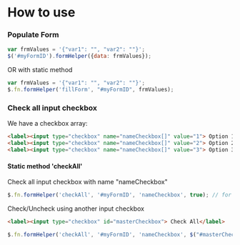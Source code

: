 # How to use
### Populate Form
```javascript
var frmValues = '{"var1": "", "var2": ""}';
$('#myFormID').formHelper({data: frmValues});
```
OR with static method
```javascript
var frmValues = '{"var1": "", "var2": ""}';
$.fn.formHelper('fillForm', "#myFormID", frmValues);
```
### Check all input checkbox
We have a checkbox array:
```html
<label><input type="checkbox" name="nameCheckbox[]" value="1"> Option 1</label>
<label><input type="checkbox" name="nameCheckbox[]" value="2"> Option 2</label>
<label><input type="checkbox" name="nameCheckbox[]" value="3"> Option 3</label>
```
#### Static method 'checkAll'
Check all input checkbox with name "nameCheckbox"
```javascript
$.fn.formHelper('checkAll', '#myFormID', 'nameCheckbox', true); // for unchecked: Set false the last parameter
```
Check/Uncheck using another input checkbox
```html
<label><input type="checkbox" id="masterCheckbox"> Check All</label>
```
```javascript
$.fn.formHelper('checkAll', '#myFormID', 'nameCheckbox', $("#masterCheckbox"));
```
